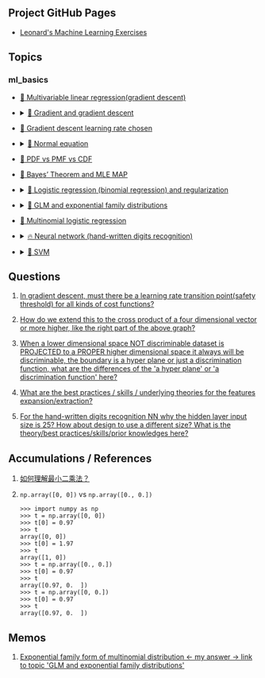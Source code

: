 ## Project GitHub Pages

- [Leonard's Machine Learning Exercises](https://lnshi.github.io/ml-exercises/)

## Topics

### ml_basics

- [🐳 Multivariable linear regression(gradient descent)](https://lnshi.github.io/ml-exercises/ml_basics_in_html/rdm001_multivariable_linear_regression_gradient_descent/multivariable_linear_regression_gradient_descent.html)

- <p>
    <details>
      <summary>
        <a href="https://lnshi.github.io/ml-exercises/ml_basics_in_html/rdm002_gradient_and_gradient_descent/gradient_and_gradient_descent.html">
          🐳 Gradient and gradient descent
        </a>
      </summary>
      <p>
        <ul>
          <li>Derivative</li>
          <li>Derivative and partial derivative</li>
          <li>Derivative and directional derivative</li>
          <li>Derivative and gradient</li>
          <li>Gradient descent algorithm</li>
        </ul>
      </p>
    </details>
  </p>

- [🐳 Gradient descent learning rate chosen](https://lnshi.github.io/ml-exercises/ml_basics_in_html/rdm003_gradient_descent_learning_rate_chosen/gradient_descent_learning_rate_chosen.html)

- <p>
    <details>
      <summary>
        <a href="https://lnshi.github.io/ml-exercises/ml_basics_in_html/rdm004_normal_equation/normal_equation.html">
          🐳 Normal equation
        </a>
      </summary>
      <p>
        <ul>
          <li>Vector addition and subtraction</li>
          <li>Vector dot product (scalar product, inner product)</li>
          <li>Vector cross product</li>
          <li>Normal equation</li>
        </ul>
      </p>
    </details>
  </p>

- [🐶 PDF vs PMF vs CDF](https://lnshi.github.io/ml-exercises/ml_basics_in_html/rdm005_PDF_PMF_CDF/PDF_PMF_CDF.html)

- [🐶 Bayes’ Theorem and MLE MAP](https://lnshi.github.io/ml-exercises/ml_basics_in_html/rdm006_Bayes%E2%80%99%20Theorem_and_MLE_MAP/Bayes%E2%80%99%20Theorem_and_MLE_MAP.html)

- <p>
    <details>
      <summary>
        <a href="https://lnshi.github.io/ml-exercises/ml_basics_in_html/rdm007_logistic_regression%28binomial_regression%29_and_regularization/logistic_regression%28binomial_regression%29_and_regularization.html">
          🐶 Logistic regression (binomial regression) and regularization
        </a>
      </summary>
      <p>
        <ul>
          <li>Experience scipy.optimize.fmin_tnc</li>
          <li>Regularization</li>
          <li>Norm of vector and matrix</li>
          <li>Dataset features expansion/extraction</li>
          <li>
            When a lower dimensional space NOT discriminable dataset is PROJECTED to a PROPER higher dimensional space it always will be discriminable, the boundary is a hyper plane or just a discrimination function.
          </li>
          <li>
            Model accuracy comparison between 10-dimensional and 6-dimensional
          </li>
          <li>'linear_model.LogisticRegression' with sklearn</li>
        </ul>
      </p>
    </details>
  </p>

- <p>
    <details>
      <summary>
        <a href="https://lnshi.github.io/ml-exercises/ml_basics_in_html/rdm008_GLM_and_exponential_family_distributions/GLM_and_exponential_family_distributions.html">
          🐶 GLM and exponential family distributions
        </a>
      </summary>
      <p>
        <ul>
          <li>Bernoulli distribution in GLM form</li>
          <li>Gaussian distribution (normal distribution) in GLM form</li>
          <li>
            Softmax regression (multinomial logistic regression) (categorical distribution (variant 3)) in GLM form
          </li>
          <li>GLM ⇒ linear regression</li>
          <li>GLM ⇒ logistic regression</li>
          <li>
            <a href="https://lnshi.github.io/ml-exercises/ml_basics_in_html/rdm008_GLM_and_exponential_family_distributions/GLM_and_exponential_family_distributions.html#Why-the-PMF-has-no-coefficient?">
              Why the PMF for categorical distribution(special form of multinomial distribution: k > 2 and n = 1) has no coefficient like the multinomial distribution's PMF
            </a>
          </li>
          <li>
            How to use the table
            <a href="https://en.wikipedia.org/wiki/Exponential_family#Table_of_distributions">
              here
            </a>
            to
            <a href="https://lnshi.github.io/ml-exercises/ml_basics_in_html/rdm008_GLM_and_exponential_family_distributions/GLM_and_exponential_family_distributions.html#With-above-three-hypotheses,-GLM-$\Rightarrow$-logistic-regression">
              build GLM quickly
            </a>
          </li>
        </ul>
      </p>
    </details>
  </p>

- [🐶 Multinomial logistic regression](https://nbviewer.jupyter.org/github/lnshi/ml-exercises/blob/master/ml_basics/rdm009_multinomial_logistic_regression/multinomial_logistic_regression.ipynb?flush_cache=true)

- <p>
    <details>
      <summary>
        <a href="https://nbviewer.jupyter.org/github/lnshi/ml-exercises/blob/master/ml_basics/rdm010_neural_network/neural_network.ipynb?flush_cache=true">
          🔥 Neural network (hand-written digits recognition)
        </a>
      </summary>
      <p>
        <ul>
          <li>What's a neural network</li>
          <li>One-hot encoding</li>
          <li>Forward propagation</li>
          <li>Backpropagation algorithm</li>
        </ul>
      </p>
    </details>
  </p>

- <p>
    <details>
      <summary>
        <a href="https://nbviewer.jupyter.org/github/lnshi/ml-exercises/blob/master/ml_basics/rdm011_support_vector_machines/support_vector_machines.ipynb?flush_cache=true">
          🐳 SVM
        </a>
      </summary>
      <p>
        <ul>
          <li>Functional margin vs geometric margin, and SVM interpretation</li>
          <li>Lagrange multiplier, Lagrange duality and KKT conditions</li>
          <li>Coordinate ascent algorithm and SMO</li>
        </ul>
      </p>
    </details>
  </p>

## Questions

1. [In gradient descent, must there be a learning rate transition point(safety threshold) for all kinds of cost functions?](https://lnshi.github.io/ml-exercises/ml_basics_in_html/rdm003_gradient_descent_learning_rate_chosen/gradient_descent_learning_rate_chosen.html#Final-question)

2. [How do we extend this to the cross product of a four dimensional vector or more higher, like the right part of the above graph?](https://lnshi.github.io/ml-exercises/ml_basics_in_html/rdm004_normal_equation/normal_equation.html#Cross-product)

3. [When a lower dimensional space NOT discriminable dataset is PROJECTED to a PROPER higher dimensional space it always will be discriminable, the boundary is a hyper plane or just a discrimination function, what are the differences of the 'a hyper plane' or 'a discrimination function' here?](https://lnshi.github.io/ml-exercises/ml_basics_in_html/rdm007_logistic_regression%28binomial_regression%29_and_regularization/logistic_regression%28binomial_regression%29_and_regularization.html#Question:-what-are-the-differences-of-the-'a-hyper-plane'-or-'a-discrimination-function'-here?)

4. [What are the best practices / skills / underlying theories for the features expansion/extraction?](https://lnshi.github.io/ml-exercises/ml_basics_in_html/rdm007_logistic_regression%28binomial_regression%29_and_regularization/logistic_regression%28binomial_regression%29_and_regularization.html#Question:-what-are-the-best-practices-/-skills-/-underlying-theories-for-the-features-expansion/extraction?)

5. [For the hand-written digits recognition NN why the hidden layer input size is 25? How about design to use a different size? What is the theory/best practices/skills/prior knowledges here?](https://nbviewer.jupyter.org/github/lnshi/ml-exercises/blob/master/ml_basics/rdm010_neural_network/neural_network.ipynb?flush_cache=true#Question:-why-the-hidden-layer-has-25-units?)

## Accumulations / References

1. [如何理解最小二乘法？](https://mp.weixin.qq.com/s/4e9ZiiGIOWx_ZUGjzgavWw)

2. `np.array([0, 0])` vs `np.array([0., 0.])`

    ```
    >>> import numpy as np
    >>> t = np.array([0, 0])
    >>> t[0] = 0.97
    >>> t
    array([0, 0])
    >>> t[0] = 1.97
    >>> t
    array([1, 0])
    >>> t = np.array([0., 0.])
    >>> t[0] = 0.97
    >>> t
    array([0.97, 0.  ])
    >>> t = np.array([0, 0.])
    >>> t[0] = 0.97
    >>> t
    array([0.97, 0.  ])
    ```

## Memos

1. [Exponential family form of multinomial distribution <- my answer -> link to topic 'GLM and exponential family distributions'](https://stats.stackexchange.com/a/380950/229537)
